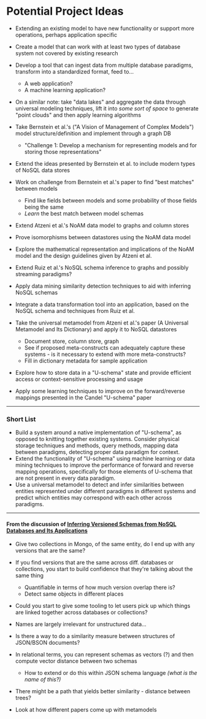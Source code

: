 # Potential Project Ideas

* Extending an existing model to have new functionality or support more operations, perhaps application specific
* Create a model that can work with at least two types of database system not covered by existing research

* Develop a tool that can ingest data from multiple database paradigms, transform into a standardized format, feed to...
  * A web application?
  * A machine learning application?
* On a similar note: take "data lakes" and aggregate the data through universal modeling techniques, lift it into *some sort of space* to generate "point clouds" and then apply learning algorithms

* Take Bernstein et al.'s ("A Vision of Management of Complex Models") model structure/definition and implement through a graph DB
  * "Challenge 1: Develop a mechanism for representing models and for storing those representations"
* Extend the ideas presented by Bernstein et al. to include modern types of NoSQL data stores
* Work on challenge from Bernstein et al.'s paper to find "best matches" between models
  * Find like fields between models and some probability of those fields being the same
  * *Learn* the best match between model schemas

* Extend Atzeni et al.'s NoAM data model to graphs and column stores
* Prove isomorphisms between datastores using the NoAM data model
* Explore the mathematical representation and implications of the NoAM model and the design guidelines given by Atzeni et al.

* Extend Ruiz et al.'s NoSQL schema inference to graphs and possibly streaming paradigms?
* Apply data mining similarity detection techniques to aid with inferring NoSQL schemas
* Integrate a data transformation tool into an application, based on the NoSQL schema and techniques from Ruiz et al.

* Take the universal metamodel from Atzeni et al.'s paper (A Universal Metamodel and Its Dictionary) and apply it to NoSQL datastores
  * Document store, column store, graph
  * See if proposed meta-constructs can adequately capture these systems - is it necessary to extend with more meta-constructs?
  * Fill in dictionary metadata for sample application

* Explore how to store data in a "U-schema" state and provide efficient access or context-sensitive processing and usage
* Apply some learning techniques to improve on the forward/reverse mappings presented in the Candel "U-schema" paper

---

### Short List

* Build a system around a native implementation of "U-schema", as opposed to knitting together existing systems. Consider physical storage techniques and methods, query methods, mapping data between paradigms, detecting proper data paradigm for context.
* Extend the functionality of "U-schema" using machine learning or data mining techniques to improve the performance of forward and reverse mapping operations, specifically for those elements of U-schema that are not present in every data paradigm.
* Use a universal metamodel to detect and infer similarities between entities represented under different paradigms in different systems and predict which entities may correspond with each other across paradigms.

---

#### From the discussion of [Inferring Versioned Schemas from NoSQL Databases and Its Applications](../../article_writeups/2.2_ruiz_morales_molina_versioned_schemas.md)

* Give two collections in Mongo, of the same entity, do I end up with any versions that are the same?
* If you find versions that are the same across diff. databases or collections, you start to build confidence that they're talking about the same thing
  * Quantifiable in terms of how much version overlap there is?
  * Detect same objects in different places
* Could you start to give some tooling to let users pick up which things are linked together across databases or collections?

* Names are largely irrelevant for unstructured data...
* Is there a way to do a similarity measure between structures of JSON/BSON documents?
* In relational terms, you can represent schemas as vectors (?) and then compute vector distance between two schemas
  * How to extend or do this within JSON schema language *(what is the name of this?)*
* There might be a path that yields better similarity - distance between trees?
* Look at how different papers come up with metamodels 